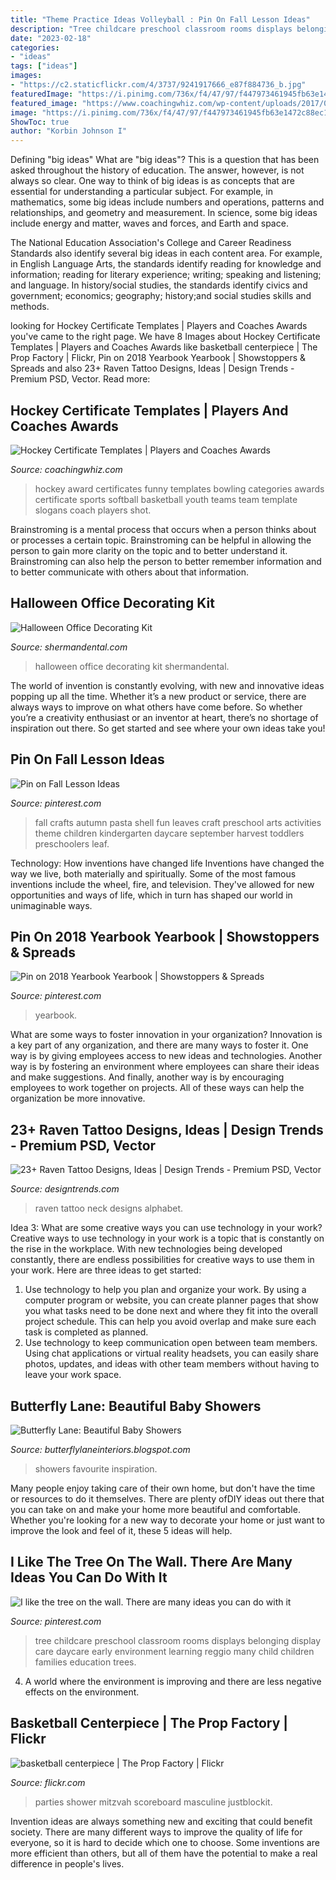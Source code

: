 ```yaml
---
title: "Theme Practice Ideas Volleyball : Pin On Fall Lesson Ideas"
description: "Tree childcare preschool classroom rooms displays belonging display care daycare early environment learning reggio many child children families education trees"
date: "2023-02-18"
categories:
- "ideas"
tags: ["ideas"]
images:
- "https://c2.staticflickr.com/4/3737/9241917666_e87f884736_b.jpg"
featuredImage: "https://i.pinimg.com/736x/f4/47/97/f447973461945fb63e1472c88ec1c2d6.jpg"
featured_image: "https://www.coachingwhiz.com/wp-content/uploads/2017/01/hockey2.jpg"
image: "https://i.pinimg.com/736x/f4/47/97/f447973461945fb63e1472c88ec1c2d6.jpg"
ShowToc: true
author: "Korbin Johnson I"
---
```



Defining "big ideas"
What are "big ideas"? This is a question that has been asked throughout the history of education. The answer, however, is not always so clear.
One way to think of big ideas is as concepts that are essential for understanding a particular subject. For example, in mathematics, some big ideas include numbers and operations, patterns and relationships, and geometry and measurement. In science, some big ideas include energy and matter, waves and forces, and Earth and space.

The National Education Association's College and Career Readiness Standards also identify several big ideas in each content area. For example, in English Language Arts, the standards identify reading for knowledge and information; reading for literary experience; writing; speaking and listening; and language. In history/social studies, the standards identify civics and government; economics; geography; history;and social studies skills and methods.

	

		
looking for Hockey Certificate Templates | Players and Coaches Awards you've came to the right page. We have 8 Images about Hockey Certificate Templates | Players and Coaches Awards like basketball centerpiece | The Prop Factory | Flickr, Pin on 2018 Yearbook Yearbook | Showstoppers &amp; Spreads and also 23+ Raven Tattoo Designs, Ideas | Design Trends - Premium PSD, Vector. Read more:
		
    
## Hockey Certificate Templates | Players And Coaches Awards

<img loading=lazy src="https://www.coachingwhiz.com/wp-content/uploads/2017/01/hockey2.jpg" onerror="this.onerror=null;this.src='https://tse4.mm.bing.net/th?id=OIP.F8zzlllfcBYxhwQoqX5gIwHaGS&amp;pid=15.1';" alt="Hockey Certificate Templates | Players and Coaches Awards">

_Source: coachingwhiz.com_

>hockey award certificates funny templates bowling categories awards certificate sports softball basketball youth teams team template slogans coach players shot. 

	

Brainstroming is a mental process that occurs when a person thinks about or processes a certain topic. Brainstroming can be helpful in allowing the person to gain more clarity on the topic and to better understand it. Brainstroming can also help the person to better remember information and to better communicate with others about that information.

    
## Halloween Office Decorating Kit

<img loading=lazy src="https://www.shermandental.com/v/vspfiles/photos/JV01HAL-2T.jpg" onerror="this.onerror=null;this.src='https://tse3.mm.bing.net/th?id=OIP.fUIZQTvzXA4auxhor3z31AHaHa&amp;pid=15.1';" alt="Halloween Office Decorating Kit">

_Source: shermandental.com_

>halloween office decorating kit shermandental. 

	

The world of invention is constantly evolving, with new and innovative ideas popping up all the time. Whether it’s a new product or service, there are always ways to improve on what others have come before. So whether you’re a creativity enthusiast or an inventor at heart, there’s no shortage of inspiration out there. So get started and see where your own ideas take you!

    
## Pin On Fall Lesson Ideas

<img loading=lazy src="https://i.pinimg.com/736x/f4/47/97/f447973461945fb63e1472c88ec1c2d6.jpg" onerror="this.onerror=null;this.src='https://tse2.mm.bing.net/th?id=OIP.JsczFL4-2wj-edMp3DU3GwHaLx&amp;pid=15.1';" alt="Pin on Fall Lesson Ideas">

_Source: pinterest.com_

>fall crafts autumn pasta shell fun leaves craft preschool arts activities theme children kindergarten daycare september harvest toddlers preschoolers leaf. 

	

Technology: How inventions have changed life
Inventions have changed the way we live, both materially and spiritually. Some of the most famous inventions include the wheel, fire, and television. They've allowed for new opportunities and ways of life, which in turn has shaped our world in unimaginable ways.

    
## Pin On 2018 Yearbook Yearbook | Showstoppers &amp; Spreads

<img loading=lazy src="https://i.pinimg.com/736x/2d/10/06/2d1006275fd50b22e9ad9a972a210bde.jpg" onerror="this.onerror=null;this.src='https://tse2.mm.bing.net/th?id=OIP.h2cP7KHUTyQPQXwA-YDH-QHaE8&amp;pid=15.1';" alt="Pin on 2018 Yearbook Yearbook | Showstoppers &amp; Spreads">

_Source: pinterest.com_

>yearbook. 

	

What are some ways to foster innovation in your organization?
Innovation is a key part of any organization, and there are many ways to foster it. One way is by giving employees access to new ideas and technologies. Another way is by fostering an environment where employees can share their ideas and make suggestions. And finally, another way is by encouraging employees to work together on projects. All of these ways can help the organization be more innovative.

    
## 23+ Raven Tattoo Designs, Ideas | Design Trends - Premium PSD, Vector

<img loading=lazy src="https://images.designtrends.com/wp-content/uploads/2016/02/25072351/Raven-Tattoo-Design-on-Neck.jpg" onerror="this.onerror=null;this.src='https://tse4.mm.bing.net/th?id=OIP.YUwkU4PEAXgHoI63df_Q9gHaHa&amp;pid=15.1';" alt="23+ Raven Tattoo Designs, Ideas | Design Trends - Premium PSD, Vector">

_Source: designtrends.com_

>raven tattoo neck designs alphabet. 

	

Idea 3: What are some creative ways you can use technology in your work?
Creative ways to use technology in your work is a topic that is constantly on the rise in the workplace. With new technologies being developed constantly, there are endless possibilities for creative ways to use them in your work. Here are three ideas to get started: 
1. Use technology to help you plan and organize your work. By using a computer program or website, you can create planner pages that show you what tasks need to be done next and where they fit into the overall project schedule. This can help you avoid overlap and make sure each task is completed as planned. 
2. Use technology to keep communication open between team members. Using chat applications or virtual reality headsets, you can easily share photos, updates, and ideas with other team members without having to leave your work space.

    
## Butterfly Lane: Beautiful Baby Showers

<img loading=lazy src="http://4.bp.blogspot.com/-7Wfd7HTBQsI/UXuYxcLq8cI/AAAAAAAADUI/WIP7jyeI9VE/s1600/baby.jpg" onerror="this.onerror=null;this.src='https://tse2.mm.bing.net/th?id=OIP.kqT5ubla92vxDUn9g0SLWgHaK6&amp;pid=15.1';" alt="Butterfly Lane: Beautiful Baby Showers">

_Source: butterflylaneinteriors.blogspot.com_

>showers favourite inspiration. 

	

Many people enjoy taking care of their own home, but don't have the time or resources to do it themselves. There are plenty ofDIY ideas out there that you can take on and make your home more beautiful and comfortable. Whether you're looking for a new way to decorate your home or just want to improve the look and feel of it, these 5 ideas will help.

    
## I Like The Tree On The Wall. There Are Many Ideas You Can Do With It

<img loading=lazy src="https://i.pinimg.com/736x/f1/2a/6f/f12a6f62639dcc2330e1cb305367061b--childcare-environments-childcare-rooms.jpg" onerror="this.onerror=null;this.src='https://tse4.mm.bing.net/th?id=OIP.omzNZebpVFD0vmMRua6ZqAHaNK&amp;pid=15.1';" alt="I like the tree on the wall. There are many ideas you can do with it">

_Source: pinterest.com_

>tree childcare preschool classroom rooms displays belonging display care daycare early environment learning reggio many child children families education trees. 

	

4. A world where the environment is improving and there are less negative effects on the environment. 

    
## Basketball Centerpiece | The Prop Factory | Flickr

<img loading=lazy src="https://c2.staticflickr.com/4/3737/9241917666_e87f884736_b.jpg" onerror="this.onerror=null;this.src='https://tse2.mm.bing.net/th?id=OIP.izVeeN-rVi5ZgUjMs3yyBwHaNI&amp;pid=15.1';" alt="basketball centerpiece | The Prop Factory | Flickr">

_Source: flickr.com_

>parties shower mitzvah scoreboard masculine justblockit. 

	

Invention ideas are always something new and exciting that could benefit society. There are many different ways to improve the quality of life for everyone, so it is hard to decide which one to choose. Some inventions are more efficient than others, but all of them have the potential to make a real difference in people's lives.

